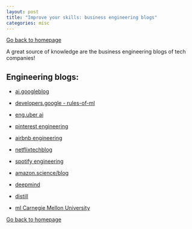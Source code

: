 ```yaml
---
layout: post
title: "Improve your skills: business engineering blogs"
categories: misc
---
```


[Go back to homepage](https://guillaumesimo.github.io/)

A great source of knowledge are the business engineering blogs of tech companies!

## Engineering blogs:

* <a href="https://ai.googleblog.com/" target="_blank">ai.googleblog</a>

* <a href="https://developers.google.com/machine-learning/guides/rules-of-ml" target="_blank">developers.google - rules-of-ml</a>


* <a href="https://eng.uber.com/category/articles/ai/" target="_blank">eng.uber ai</a>

* <a href="https://medium.com/pinterest-engineering" target="_blank">pinterest engineering</a>

* <a href="https://medium.com/airbnb-engineering" target="_blank">airbnb engineering</a>

* <a href="https://netflixtechblog.com/" target="_blank">netflixtechblog</a>

* <a href="https://engineering.atspotify.com/" target="_blank">spotify engineering</a>

* <a href="https://www.amazon.science/blog" target="_blank">amazon.science/blog</a>

* <a href="https://deepmind.com/blog/" target="_blank">deepmind</a>

* <a href="https://distill.pub/" target="_blank">distill</a>

* <a href="https://blog.ml.cmu.edu" target="_blank">ml Carnegie Mellon University</a>

[Go back to homepage](https://guillaumesimo.github.io/)

